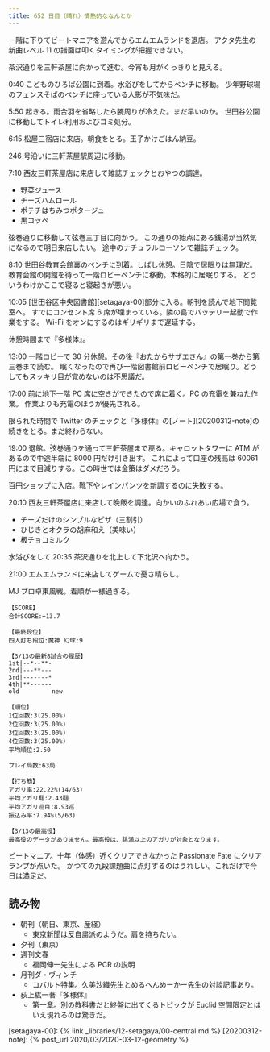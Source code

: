 ```yaml
---
title: 652 日目（晴れ）情熱的ななんとか
---
```


一階に下りてビートマニアを遊んでからエムエムランドを退店。
アクタ先生の新曲レベル 11 の譜面は叩くタイミングが把握できない。

茶沢通りを三軒茶屋に向かって進む。今宵も月がくっきりと見える。

0:40 こどものひろば公園に到着。水浴びをしてからベンチに移動。
少年野球場のフェンスそばのベンチに座っている人影が不気味だ。

5:50 起きる。雨合羽を省略したら腕周りが冷えた。まだ早いのか。
世田谷公園に移動してトイレ利用およびゴミ処分。

6:15 松屋三宿店に来店。朝食をとる。玉子かけごはん納豆。

246 号沿いに三軒茶屋駅周辺に移動。

7:10 西友三軒茶屋店に来店して雑誌チェックとおやつの調達。

* 野菜ジュース
* チーズハムロール
* ポテチはちみつポタージュ
* 黒コッペ

弦巻通りに移動して弦巻三丁目に向かう。
この通りの始点にある銭湯が当然気になるので明日来店したい。
途中のナチュラルローソンで雑誌チェック。

8:10 世田谷教育会館裏のベンチに到着。しばし休憩。日陰で居眠りは無理だ。
教育会館の開館を待って一階ロビーベンチに移動。本格的に居眠りする。
どういうわけかここで寝ると寝起きが悪い。

10:05 [世田谷区中央図書館][setagaya-00]部分に入る。朝刊を読んで地下閲覧室へ。
すでにコンセント席 6 席が埋まっている。隣の島でバッテリー起動で作業をする。
Wi-Fi をオンにするのはギリギリまで遅延する。

休憩時間まで『多様体』。

13:00 一階ロビーで 30 分休憩。その後『おたからサザエさん』の第一巻から第三巻まで読む。
眠くなったので再び一階図書館前ロビーベンチで居眠り。どうしてもスッキリ目が覚めないのは不思議だ。

17:00 前に地下一階 PC 席に空きができたので席に着く。PC の充電を兼ねた作業。
作業よりも充電のほうが優先される。

限られた時間で Twitter のチェックと『多様体』の[ノート][20200312-note]の続きをとる。まだ終わらない。

19:00 退館。弦巻通りを通って三軒茶屋まで戻る。キャロットタワーに ATM があるので中途半端に 8000 円だけ引き出す。
これによって口座の残高は 60061 円にまで目減りする。この時世では金策はダメだろう。

百円ショップに入店。靴下やレインパンツを新調するのに失敗する。

20:10 西友三軒茶屋店に来店して晩飯を調達。向かいのふれあい広場で食う。

* チーズだけのシンプルなピザ（三割引）
* ひじきとオクラの胡麻和え（美味い）
* 板チョコミルク

水浴びをして 20:35 茶沢通りを北上して下北沢へ向かう。

21:00 エムエムランドに来店してゲームで憂さ晴らし。

MJ プロ卓東風戦。着順が一様過ぎる。

```text
【SCORE】
合計SCORE:+13.7

【最終段位】
四人打ち段位:魔神 幻球:9

【3/13の最新8試合の履歴】
1st|--*--**-
2nd|---**---
3rd|-------*
4th|**------
old         new

【順位】
1位回数:3(25.00%)
2位回数:3(25.00%)
3位回数:3(25.00%)
4位回数:3(25.00%)
平均順位:2.50

プレイ局数:63局

【打ち筋】
アガリ率:22.22%(14/63)
平均アガリ翻:2.43翻
平均アガリ巡目:8.93巡
振込み率:7.94%(5/63)

【3/13の最高役】
最高役のデータがありません。最高役は、跳満以上のアガリが対象となります。
```

ビートマニア。十年（体感）近くクリアできなかった Passionate Fate にクリアランプが点いた。
かつての九段課題曲に点灯するのはうれしい。これだけで今日は満足だ。

## 読み物

* 朝刊（朝日、東京、産経）
  * 東京新聞は反自粛派のようだ。肩を持ちたい。
* 夕刊（東京）
* 週刊文春
  * 福岡伸一先生による PCR の説明
* 月刊ダ・ヴィンチ
  * コバルト特集。久美沙織先生とめるへんめーかー先生の対談記事あり。
* 荻上紘一著『多様体』
  * 第一章。別の教科書だと終盤に出てくるトピックが Euclid 空間限定とはいえ現れるのは驚きだ。

[setagaya-00]: {% link _libraries/12-setagaya/00-central.md %}
[20200312-note]: {% post_url 2020/03/2020-03-12-geometry %}
